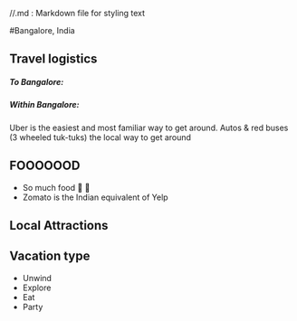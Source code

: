 //.md : Markdown file for styling text

#Bangalore, India

## Travel logistics
##### To Bangalore:

##### Within Bangalore:

Uber is the easiest and most familiar way to get around. 
Autos & red buses (3 wheeled tuk-tuks) the local way to get around

## FOOOOOOD
- So much food :beer: :rice:
- Zomato is the Indian equivalent of Yelp

## Local Attractions

## Vacation type
- Unwind
- Explore
- Eat
- Party
